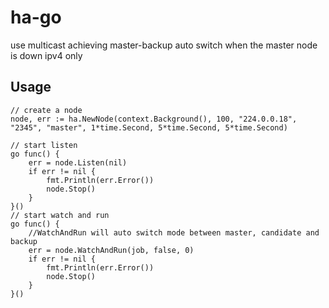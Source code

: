 # ha-go
use multicast achieving master-backup auto switch when the master node is down
ipv4 only
## Usage

```golang
// create a node
node, err := ha.NewNode(context.Background(), 100, "224.0.0.18", "2345", "master", 1*time.Second, 5*time.Second, 5*time.Second)

// start listen
go func() {
    err = node.Listen(nil)
    if err != nil {
        fmt.Println(err.Error())
        node.Stop()
    }
}()
// start watch and run
go func() {
	//WatchAndRun will auto switch mode between master, candidate and backup
    err = node.WatchAndRun(job, false, 0)
    if err != nil {
        fmt.Println(err.Error())
        node.Stop()
    }
}()
```
